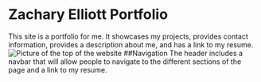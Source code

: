# Zachary Elliott Portfolio
This site is a portfolio for me. It showcases my projects, provides contact information, provides a description about me, and has a link to my resume.
![Picture of the top of the website]()
##Navigation
The header includes a navbar that will allow people to navigate to the different sections of the page and a link to my resume.
